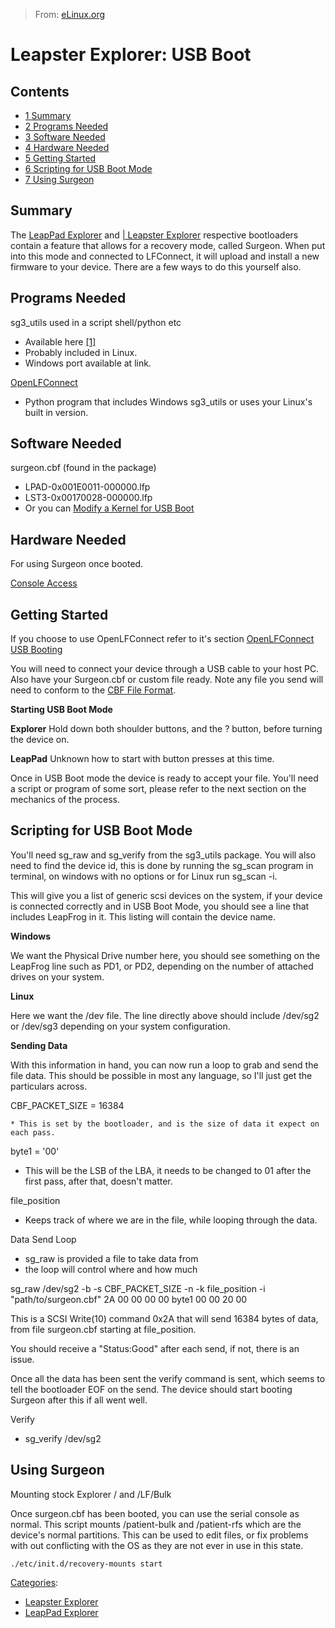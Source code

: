 > From: [eLinux.org](http://eLinux.org/Leapster_Explorer:_USB_Boot "http://eLinux.org/Leapster_Explorer:_USB_Boot")


# Leapster Explorer: USB Boot



## Contents

-   [1 Summary](#summary)
-   [2 Programs Needed](#programs-needed)
-   [3 Software Needed](#software-needed)
-   [4 Hardware Needed](#hardware-needed)
-   [5 Getting Started](#getting-started)
-   [6 Scripting for USB Boot Mode](#scripting-for-usb-boot-mode)
-   [7 Using Surgeon](#using-surgeon)

## Summary

The [LeapPad Explorer](http://eLinux.org/LeapPad_Explorer "LeapPad Explorer") and [|
Leapster Explorer](http://eLinux.org/Leapster_Explorer "Leapster Explorer") respective
bootloaders contain a feature that allows for a recovery mode, called
Surgeon. When put into this mode and connected to LFConnect, it will
upload and install a new firmware to your device. There are a few ways
to do this yourself also.



## Programs Needed

sg3\_utils used in a script shell/python etc

-   Available here [[1]](http://sg.danny.cz/sg/sg3_utils.html)
-   Probably included in Linux.
-   Windows port available at link.

[OpenLFConnect](http://eLinux.org/LeapFrog_Pollux_Platform:_OpenLFConnect "LeapFrog Pollux Platform: OpenLFConnect")

-   Python program that includes Windows sg3\_utils or uses your Linux's
    built in version.



## Software Needed

surgeon.cbf (found in the package)

-   LPAD-0x001E0011-000000.lfp
-   LST3-0x00170028-000000.lfp
-   Or you can [Modify a Kernel for USB
    Boot](http://eLinux.org/Leapster_Explorer:_Testing_Kernels_via_USB_Boot "Leapster Explorer: Testing Kernels via USB Boot")

## Hardware Needed

For using Surgeon once booted.

[Console
Access](http://eLinux.org/LeapFrog_Pollux_Platform:_Console_Access "LeapFrog Pollux Platform: Console Access")



## Getting Started

If you choose to use OpenLFConnect refer to it's section [OpenLFConnect
USB
Booting](http://eLinux.org/LeapFrog_Pollux_Platform:_OpenLFConnect#USB_Booting "LeapFrog Pollux Platform: OpenLFConnect")

You will need to connect your device through a USB cable to your host
PC. Also have your Surgeon.cbf or custom file ready. Note any file you
send will need to conform to the [CBF File
Format](http://eLinux.org/LeapFrog_Pollux_Platform:_File_Format_CBF "LeapFrog Pollux Platform: File Format CBF").

**Starting USB Boot Mode**

**Explorer** Hold down both shoulder buttons, and the ? button, before
turning the device on.

**LeapPad** Unknown how to start with button presses at this time.

Once in USB Boot mode the device is ready to accept your file. You'll
need a script or program of some sort, please refer to the next section
on the mechanics of the process.

## Scripting for USB Boot Mode

You'll need sg\_raw and sg\_verify from the sg3\_utils package. You will
also need to find the device id, this is done by running the sg\_scan
program in terminal, on windows with no options or for Linux run
sg\_scan -i.

This will give you a list of generic scsi devices on the system, if your
device is connected correctly and in USB Boot Mode, you should see a
line that includes LeapFrog in it. This listing will contain the device
name.

**Windows**

We want the Physical Drive number here, you should see something on the
LeapFrog line such as PD1, or PD2, depending on the number of attached
drives on your system.

**Linux**

Here we want the /dev file. The line directly above should include
/dev/sg2 or /dev/sg3 depending on your system configuration.

**Sending Data**

With this information in hand, you can now run a loop to grab and send
the file data. This should be possible in most any language, so I'll
just get the particulars across.


 CBF\_PACKET\_SIZE = 16384

    * This is set by the bootloader, and is the size of data it expect on each pass.

byte1 = '00'

-   This will be the LSB of the LBA, it needs to be changed to 01 after
    the first pass, after that, doesn't matter.

file\_position

-   Keeps track of where we are in the file, while looping through the
    data.

Data Send Loop

-   sg\_raw is provided a file to take data from
-   the loop will control where and how much

sg\_raw /dev/sg2 -b -s CBF\_PACKET\_SIZE -n -k file\_position -i
"path/to/surgeon.cbf" 2A 00 00 00 00 byte1 00 00 20 00

This is a SCSI Write(10) command 0x2A that will send 16384 bytes of
data, from file surgeon.cbf starting at file\_position.

You should receive a "Status:Good" after each send, if not, there is an
issue.

Once all the data has been sent the verify command is sent, which seems
to tell the bootloader EOF on the send. The device should start booting
Surgeon after this if all went well.

Verify

-   sg\_verify /dev/sg2



## Using Surgeon

Mounting stock Explorer / and /LF/Bulk

Once surgeon.cbf has been booted, you can use the serial console as
normal. This script mounts /patient-bulk and /patient-rfs which are the
device's normal partitions. This can be used to edit files, or fix
problems with out conflicting with the OS as they are not ever in use in
this state.

    ./etc/init.d/recovery-mounts start


[Categories](http://eLinux.org/Special:Categories "Special:Categories"):

-   [Leapster
    Explorer](http://eLinux.org/Category:Leapster_Explorer "Category:Leapster Explorer")
-   [LeapPad
    Explorer](http://eLinux.org/index.php?title=Category:LeapPad_Explorer&action=edit&redlink=1 "Category:LeapPad Explorer (page does not exist)")


